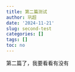 ```yaml
---
title: 第二篇测试
author: 巩超
date: '2024-11-21'
slug: second-test
categories: []
tags: []
toc: no
---
```


第二篇了，我要看看有没有
